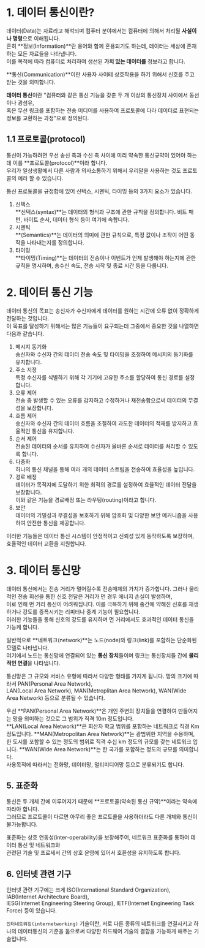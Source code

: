 # 1. 데이터 통신이란?

데이터(Data)는 자료라고 해석되며 컴퓨터 분야에서는 컴퓨터에 의해서 처리될 **사실이나 명령**으로 이해됩니다.  
흔히 **정보(Information)**란 용어와 함께 혼용되기도 하는데, 데이터는 세상에 존재하는 모든 자료들을 나타냅니다.  
이를 목적에 따라 컴퓨터로 처리하여 생선된 **가치 있는 데이터를** 정보라고 합니다.

**통신(Communication)**이란 사용자 사이테 상호작용을 하기 위해서 신호를 주고받는 것을 의미합니다.

**데이터 통신**이란 "컴퓨터와 같은 통신 기능을 갖춘 두 개 이상의 통신장치 사이에서 동선이나 광섬유,  
혹은 무선 링크를 포함하는 전송 미디어를 사용하여 프로토콜에 다라 데이터로 표현되는 정보를 교환하는 과정"으로 정의된다.

## 1.1 프로토콜(protocol)

통신이 가능하려면 우선 송신 측과 수신 측 사이에 미리 약속한 통신규약이 있어야 하는데 이를 **프로토콜(protocol)**이라 합니다.  
우리가 일상생활에서 다른 사람과 의사소통하기 위해서 우리말을 사용하는 것도 프로토콜의 예라 할 수 있습니다.

통신 프로토콜을 규정함에 있어 신택스, 시멘틱, 타이밍 등의 3가지 요소가 있습니다.

1. 신택스  
   **신택스(syntax)**는 데이터의 형식과 구조에 관한 규칙을 정의합니다. 비트 패턴, 바이트 순서, 데이터 형식 등이 여기에 속합니다.
2. 시멘틱  
   **(Semantics)**는 데이터의 의미에 관한 규칙으로, 특정 값이나 조작이 어떤 동작을 나타내는지를 정의합니다.
3. 타이밍  
   **타이밍(Timing)**는 데이터의 전송이나 이벤트가 언제 발생해야 하는지에 관한 규칙을 명시하며, 송수신 속도, 전송 시작 및 종료 시간 등을 다룹니다.

# 2. 데이터 통신 기능

데이터 통신의 목표는 송신자가 수신자에게 데이터를 원하는 시간에 오류 없이 정확하게 전달하는 것입니다.  
이 목표를 달성하기 위해서는 많은 기능들이 요구되는데 그중에서 중요한 것을 나열하면 다음과 같습니다.

1. 메시지 동기화  
   송신자와 수신자 간의 데이터 전송 속도 및 타이밍을 조정하여 메시지의 동기화를 유지합니다.
2. 주소 지정  
   특정 수신자를 식별하기 위해 각 기기에 고유한 주소를 할당하여 통신 경로를 설정합니다.
3. 오류 제어  
   전송 중 발생할 수 있는 오류를 감지하고 수정하거나 재전송함으로써 데이터의 무결성을 보장합니다.
4. 흐름 제어  
   송신자와 수신자 간의 데이터 흐름을 조절하여 과도한 데이터의 적재를 방지하고 효율적인 통신을 유지합니다.
5. 순서 제어  
   전송된 데이터의 순서를 유지하여 수신자가 올바른 순서로 데이터를 처리할 수 있도록 합니다.
6. 다중화  
   하나의 통신 채널을 통해 여러 개의 데이터 스트림을 전송하여 효율성을 높입니다.
7. 경로 배정  
   데이터가 목적지에 도달하기 위한 최적의 경로를 설정하여 효율적인 데이터 전달을 보장합니다.  
   이와 같은 기능을 경로배정 또는 라우팅(routing)이라고 합니다.
8. 보안  
   데이터의 기밀성과 무결성을 보호하기 위해 암호화 및 다양한 보안 메커니즘을 사용하여 안전한 통신을 제공합니다.

이러한 기능들은 데이터 통신 시스템이 안정적이고 신뢰성 있게 동작하도록 보장하며, 효율적인 데이터 교환을 지원합니다.

# 3. 데이터 통신망

데이터 통신에서는 전송 거리가 멀어질수록 전송매체의 가치가 증가합니다. 그러나 물리적인 전송 회선을 통한 신호 전달은 거리가 먼 경우 에너지 손실이 발생하며,  
이로 인해 먼 거리 통신이 어려워집니다. 이를 극복하기 위해 중간에 약해진 신호를 재생하거나 강도를 증폭시키는 리피터나 중계 기능이 필요합니다.  
이러한 기능들을 통해 신호의 강도를 유지하며 먼 거리에서도 효과적인 데이터 통신을 가능케 합니다.

일반적으로 **네트워크(network)**는 노드(node)와 링크(link)를 포함하는 단순화된 모델로 나타냅니다.  
여기에서 노드는 통신망에 연결되어 있는 **통신 장치**들이며 링크는 통신장치들 간에 **물리적인 연결**을 나타냅니다.

통신망은 그 규모와 서비스 유형에 따라서 다양한 형태를 가지게 됩니다. 망의 크기에 따라서 PAN(Personal Area Network),  
LAN(Local Area Network), MAN(Metroplitan Area Network), WAN(Wide Area Network) 등으로 분류될 수 있습니다.

우선 **PAN(Personal Area Network)**은 개인 주변의 장치들을 연결하여 만들어지는 망을 의미하는 것으로 그 범위가 직격 10m 정도입니다.  
**LAN(Local Area Network)**은 회산자 학교 범위를 포함하는 네트워크로 직경 Km 정도입니다. **MAN(Metropolitan Area Network)**는 광범위한 지역을 수용하며,  
한 도시를 포함할 수 있는 정도의 범위로 직격 수십 km 정도의 규모를 갖는 네트워크 입니다. **WAN(Wide Area Network)**는 한 국가를 포함하는 정도의 규모를 의미합니다.  
사용목적에 따라서는 전화망, 데이터망, 멀티미디어망 등으로 분류되기도 합니다.

## 5. 표준화

통신은 두 개체 간에 이루어지기 때문에 **프로토콜(약속된 통신 규약)**이라는 약속에 따라야 합니다.  
그러므로 프로토콜이 다르면 아무리 좋은 프로토콜을 사용하더라도 다른 개체와 통신이 불가능합니다.

표준화는 상호 연동성(inter-operability)을 보장해주어, 네트워크 표준화를 통하여 데이터 통신 및 네트워크와  
관련된 기술 및 프로세서 간의 상호 운영에 있어서 호환성을 유지하도록 합니다.

## 6. 인터넷 관련 기구

인터넷 관련 기구에는 크게 ISO(International Standard Organization), IAB(Internet Architecture Board),  
IESG(Internet Engineering Steering Group), IETF(Internet Engineering Task Force) 등이 있습니다.

`인터네트워킹(internetworking)` 기술이란, 서로 다른 종류의 네트워크를 연결시키고 하나의 데이터통신의 기준을 둠으로써 다양한 하드웨어 기술의 결합을 가능하게 해주는 기술입니다.
